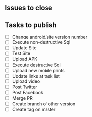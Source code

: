 ## Issues to close

<!-- Put a list of issues that will be closed -->

## Tasks to publish

- [ ] Change android/site version number
- [ ] Execute non-destructive Sql
- [ ] Update Site
- [ ] Test Site
- [ ] Upload APK
- [ ] Execute destructive Sql
- [ ] Upload new mobile prints
- [ ] Update links at task list
- [ ] Upload video
- [ ] Post Twitter
- [ ] Post Facebook
- [ ] Merge PR
- [ ] Create branch of other version
- [ ] Create tag on master
